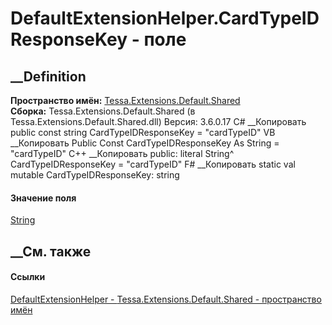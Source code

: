 # DefaultExtensionHelper.CardTypeIDResponseKey - поле
##  __Definition
 **Пространство имён:**
[Tessa.Extensions.Default.Shared](N_Tessa_Extensions_Default_Shared.htm)  
 **Сборка:** Tessa.Extensions.Default.Shared (в
Tessa.Extensions.Default.Shared.dll) Версия: 3.6.0.17
C# __Копировать
     public const string CardTypeIDResponseKey = "cardTypeID"
VB __Копировать
     Public Const CardTypeIDResponseKey As String = "cardTypeID"
C++ __Копировать
     public:
    literal String^ CardTypeIDResponseKey = "cardTypeID"
F# __Копировать
     static val mutable CardTypeIDResponseKey: string
#### Значение поля
[String](https://learn.microsoft.com/dotnet/api/system.string)
##  __См. также
#### Ссылки
[DefaultExtensionHelper -
](T_Tessa_Extensions_Default_Shared_DefaultExtensionHelper.htm)
[Tessa.Extensions.Default.Shared - пространство
имён](N_Tessa_Extensions_Default_Shared.htm)
